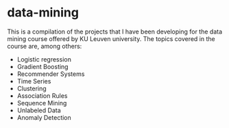 # data-mining

This is a compilation of the projects that I have been developing for the data mining course offered by KU Leuven university.
The topics covered in the course are, among others:
- Logistic regression
- Gradient Boosting
- Recommender Systems
- Time Series
- Clustering
- Association Rules
- Sequence Mining
- Unlabeled Data
- Anomaly Detection
